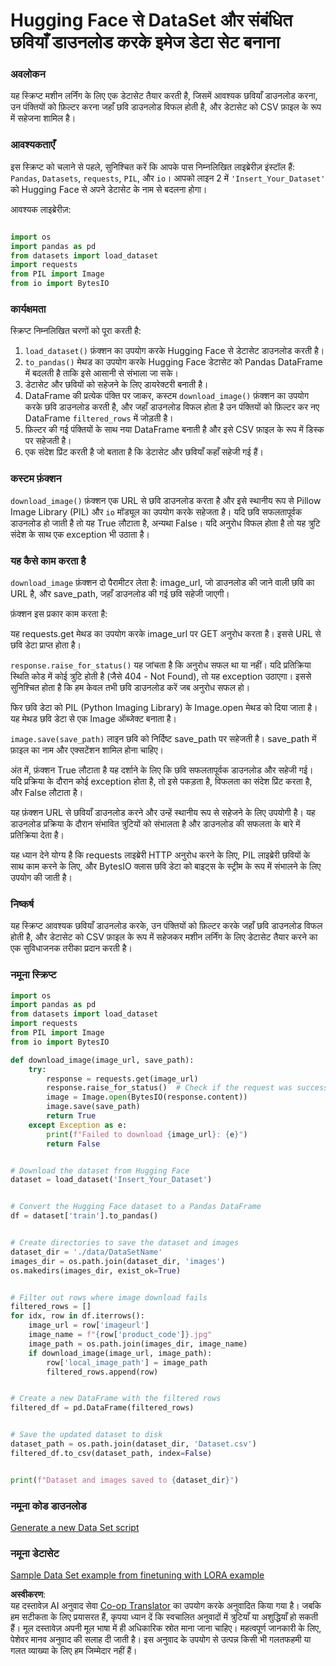 <!--
CO_OP_TRANSLATOR_METADATA:
{
  "original_hash": "3cd0b727945d57998f1096763df56a84",
  "translation_date": "2025-07-17T05:46:33+00:00",
  "source_file": "md/03.FineTuning/CreatingSampleData.md",
  "language_code": "hi"
}
-->
# Hugging Face से DataSet और संबंधित छवियाँ डाउनलोड करके इमेज डेटा सेट बनाना


### अवलोकन

यह स्क्रिप्ट मशीन लर्निंग के लिए एक डेटासेट तैयार करती है, जिसमें आवश्यक छवियाँ डाउनलोड करना, उन पंक्तियों को फ़िल्टर करना जहाँ छवि डाउनलोड विफल होती है, और डेटासेट को CSV फ़ाइल के रूप में सहेजना शामिल है।

### आवश्यकताएँ

इस स्क्रिप्ट को चलाने से पहले, सुनिश्चित करें कि आपके पास निम्नलिखित लाइब्रेरीज़ इंस्टॉल हैं: `Pandas`, `Datasets`, `requests`, `PIL`, और `io`। आपको लाइन 2 में `'Insert_Your_Dataset'` को Hugging Face से अपने डेटासेट के नाम से बदलना होगा।

आवश्यक लाइब्रेरीज़:

```python

import os
import pandas as pd
from datasets import load_dataset
import requests
from PIL import Image
from io import BytesIO
```

### कार्यक्षमता

स्क्रिप्ट निम्नलिखित चरणों को पूरा करती है:

1. `load_dataset()` फ़ंक्शन का उपयोग करके Hugging Face से डेटासेट डाउनलोड करती है।
2. `to_pandas()` मेथड का उपयोग करके Hugging Face डेटासेट को Pandas DataFrame में बदलती है ताकि इसे आसानी से संभाला जा सके।
3. डेटासेट और छवियों को सहेजने के लिए डायरेक्टरी बनाती है।
4. DataFrame की प्रत्येक पंक्ति पर जाकर, कस्टम `download_image()` फ़ंक्शन का उपयोग करके छवि डाउनलोड करती है, और जहाँ डाउनलोड विफल होता है उन पंक्तियों को फ़िल्टर कर नए DataFrame `filtered_rows` में जोड़ती है।
5. फ़िल्टर की गई पंक्तियों के साथ नया DataFrame बनाती है और इसे CSV फ़ाइल के रूप में डिस्क पर सहेजती है।
6. एक संदेश प्रिंट करती है जो बताता है कि डेटासेट और छवियाँ कहाँ सहेजी गई हैं।

### कस्टम फ़ंक्शन

`download_image()` फ़ंक्शन एक URL से छवि डाउनलोड करता है और इसे स्थानीय रूप से Pillow Image Library (PIL) और `io` मॉड्यूल का उपयोग करके सहेजता है। यदि छवि सफलतापूर्वक डाउनलोड हो जाती है तो यह True लौटाता है, अन्यथा False। यदि अनुरोध विफल होता है तो यह त्रुटि संदेश के साथ एक exception भी उठाता है।

### यह कैसे काम करता है

`download_image` फ़ंक्शन दो पैरामीटर लेता है: image_url, जो डाउनलोड की जाने वाली छवि का URL है, और save_path, जहाँ डाउनलोड की गई छवि सहेजी जाएगी।

फ़ंक्शन इस प्रकार काम करता है:

यह requests.get मेथड का उपयोग करके image_url पर GET अनुरोध करता है। इससे URL से छवि डेटा प्राप्त होता है।

`response.raise_for_status()` यह जांचता है कि अनुरोध सफल था या नहीं। यदि प्रतिक्रिया स्थिति कोड में कोई त्रुटि होती है (जैसे 404 - Not Found), तो यह exception उठाएगा। इससे सुनिश्चित होता है कि हम केवल तभी छवि डाउनलोड करें जब अनुरोध सफल हो।

फिर छवि डेटा को PIL (Python Imaging Library) के Image.open मेथड को दिया जाता है। यह मेथड छवि डेटा से एक Image ऑब्जेक्ट बनाता है।

`image.save(save_path)` लाइन छवि को निर्दिष्ट save_path पर सहेजती है। save_path में फ़ाइल का नाम और एक्सटेंशन शामिल होना चाहिए।

अंत में, फ़ंक्शन True लौटाता है यह दर्शाने के लिए कि छवि सफलतापूर्वक डाउनलोड और सहेजी गई। यदि प्रक्रिया के दौरान कोई exception होता है, तो इसे पकड़ता है, विफलता का संदेश प्रिंट करता है, और False लौटाता है।

यह फ़ंक्शन URL से छवियाँ डाउनलोड करने और उन्हें स्थानीय रूप से सहेजने के लिए उपयोगी है। यह डाउनलोड प्रक्रिया के दौरान संभावित त्रुटियों को संभालता है और डाउनलोड की सफलता के बारे में प्रतिक्रिया देता है।

यह ध्यान देने योग्य है कि requests लाइब्रेरी HTTP अनुरोध करने के लिए, PIL लाइब्रेरी छवियों के साथ काम करने के लिए, और BytesIO क्लास छवि डेटा को बाइट्स के स्ट्रीम के रूप में संभालने के लिए उपयोग की जाती है।


### निष्कर्ष

यह स्क्रिप्ट आवश्यक छवियाँ डाउनलोड करके, उन पंक्तियों को फ़िल्टर करके जहाँ छवि डाउनलोड विफल होती है, और डेटासेट को CSV फ़ाइल के रूप में सहेजकर मशीन लर्निंग के लिए डेटासेट तैयार करने का एक सुविधाजनक तरीका प्रदान करती है।

### नमूना स्क्रिप्ट

```python
import os
import pandas as pd
from datasets import load_dataset
import requests
from PIL import Image
from io import BytesIO

def download_image(image_url, save_path):
    try:
        response = requests.get(image_url)
        response.raise_for_status()  # Check if the request was successful
        image = Image.open(BytesIO(response.content))
        image.save(save_path)
        return True
    except Exception as e:
        print(f"Failed to download {image_url}: {e}")
        return False


# Download the dataset from Hugging Face
dataset = load_dataset('Insert_Your_Dataset')


# Convert the Hugging Face dataset to a Pandas DataFrame
df = dataset['train'].to_pandas()


# Create directories to save the dataset and images
dataset_dir = './data/DataSetName'
images_dir = os.path.join(dataset_dir, 'images')
os.makedirs(images_dir, exist_ok=True)


# Filter out rows where image download fails
filtered_rows = []
for idx, row in df.iterrows():
    image_url = row['imageurl']
    image_name = f"{row['product_code']}.jpg"
    image_path = os.path.join(images_dir, image_name)
    if download_image(image_url, image_path):
        row['local_image_path'] = image_path
        filtered_rows.append(row)


# Create a new DataFrame with the filtered rows
filtered_df = pd.DataFrame(filtered_rows)


# Save the updated dataset to disk
dataset_path = os.path.join(dataset_dir, 'Dataset.csv')
filtered_df.to_csv(dataset_path, index=False)


print(f"Dataset and images saved to {dataset_dir}")
```

### नमूना कोड डाउनलोड  
[Generate a new Data Set script](../../../../code/04.Finetuning/generate_dataset.py)

### नमूना डेटासेट  
[Sample Data Set example from finetuning with LORA example](../../../../code/04.Finetuning/olive-ort-example/dataset/dataset-classification.json)

**अस्वीकरण**:  
यह दस्तावेज़ AI अनुवाद सेवा [Co-op Translator](https://github.com/Azure/co-op-translator) का उपयोग करके अनुवादित किया गया है। जबकि हम सटीकता के लिए प्रयासरत हैं, कृपया ध्यान दें कि स्वचालित अनुवादों में त्रुटियाँ या अशुद्धियाँ हो सकती हैं। मूल दस्तावेज़ अपनी मूल भाषा में ही अधिकारिक स्रोत माना जाना चाहिए। महत्वपूर्ण जानकारी के लिए, पेशेवर मानव अनुवाद की सलाह दी जाती है। इस अनुवाद के उपयोग से उत्पन्न किसी भी गलतफहमी या गलत व्याख्या के लिए हम जिम्मेदार नहीं हैं।